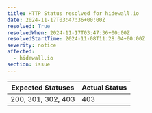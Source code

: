 ```yaml
---
title: HTTP Status resolved for hidewall.io
date: 2024-11-17T03:47:36+00:00Z
resolved: True
resolvedWhen: 2024-11-17T03:47:36+00:00Z
resolvedStartTime: 2024-11-08T11:28:04+00:00Z
severity: notice
affected:
  - hidewall.io
section: issue
---
```


| Expected Statuses | Actual Status  |
|-------------------|----------------|
| 200, 301, 302, 403 | 403 |
